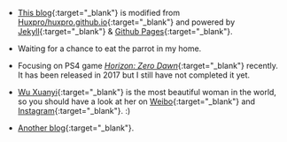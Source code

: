 - [This blog](https://github.com/Renovamen/renovamen.github.io){:target="_blank"} is modified from [Huxpro/huxpro.github.io](https://github.com/Huxpro/huxpro.github.io){:target="_blank"} and powered by [Jekyll](https://jekyllrb.com/){:target="_blank"} & [Github Pages](https://pages.github.com/){:target="_blank"}. 

- Waiting for a chance to eat the parrot in my home.

- Focusing on PS4 game [*Horizon: Zero Dawn*](https://www.guerrilla-games.com/play/horizon){:target="_blank"} recently. It has been released in 2017 but I still have not completed it yet.

- [Wu Xuanyi](https://en.wikipedia.org/wiki/Wu_Xuanyi){:target="_blank"} is the most beautiful woman in the world, so you should have a look at her on [Weibo](https://weibo.com/xuanyi0808){:target="_blank"} and [Instagram](https://www.instagram.com/w.xuanyi0126/){:target="_blank"}. :)

- [Another blog](http://allspark.ink/){:target="_blank"}.
